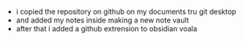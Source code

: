 - i copied the repository on github on my documents tru git desktop
- and added my notes inside making a new note vault
- after that i added a github extrension to obsidian
voala